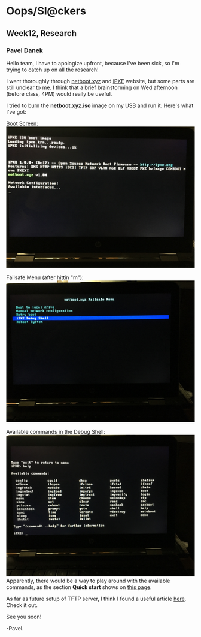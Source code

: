 # Oops/Sl@ckers
## Week12, Research
### Pavel Danek

Hello team,
I have to apologize upfront, because I've been sick, so I'm trying to catch up on all the research!

I went thoroughly through [netboot.xyz](https://netboot.xyz) and [iPXE](https://ipxe.org/start) website,
but some parts are still unclear to me. I think that a brief brainstorming on Wed afternoon (before class, 4PM) would really be useful.

I tried to burn the **netboot.xyz.iso** image on my USB and run it. Here's what I've got:

Boot Screen:
![Pic #1 - Boot screen](/Pics/IMG_7869.jpg)

Failsafe Menu (after hittin "m"):
![Pic #2 - Failsafe Menu (after hitting "m")](/Pics/IMG_7870.jpg)

Available commands in the Debug Shell:
![Pic #3 - Available commands](/Pics/IMG_7874.jpg)
Apparently, there would be a way to play around with the available commands, as the section **Quick start** shows on [this page](https://ipxe.org/start).

As far as future setup of TFTP server, I think I found a useful article [here](https://dynamicparallax.wordpress.com/2015/08/20/how-to-setup-raspberry-pi-as-a-tftp-server/). Check it out.

See you soon!

-Pavel.

